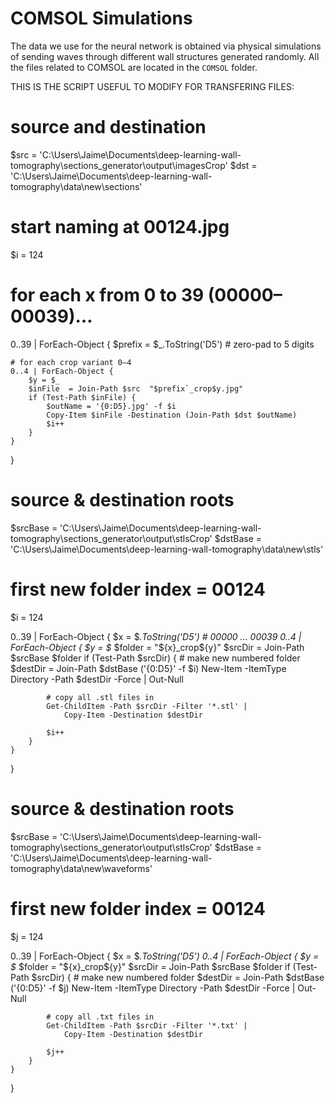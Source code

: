# COMSOL Simulations

The data we use for the neural network is obtained via physical simulations of sending waves through different wall structures generated randomly. All the files related to COMSOL are located in the `COMSOL` folder.


THIS IS THE SCRIPT USEFUL TO MODIFY FOR TRANSFERING FILES:

# source and destination
$src = 'C:\Users\Jaime\Documents\deep-learning-wall-tomography\sections_generator\output\imagesCrop'
$dst = 'C:\Users\Jaime\Documents\deep-learning-wall-tomography\data\new\sections'

# start naming at 00124.jpg
$i = 124

# for each x from 0 to 39 (00000–00039)…
0..39 | ForEach-Object {
    $prefix = $_.ToString('D5')       # zero-pad to 5 digits

    # for each crop variant 0–4
    0..4 | ForEach-Object {
        $y = $_
        $inFile  = Join-Path $src  "$prefix`_crop$y.jpg"
        if (Test-Path $inFile) {
            $outName = '{0:D5}.jpg' -f $i
            Copy-Item $inFile -Destination (Join-Path $dst $outName)
            $i++
        }
    }
}






# source & destination roots
$srcBase = 'C:\Users\Jaime\Documents\deep-learning-wall-tomography\sections_generator\output\stlsCrop'
$dstBase = 'C:\Users\Jaime\Documents\deep-learning-wall-tomography\data\new\stls'

# first new folder index = 00124
$i = 124

0..39 | ForEach-Object {
    $x = $_.ToString('D5')            # 00000 … 00039
    0..4 | ForEach-Object {
        $y = $_
        $folder = "${x}_crop${y}"
        $srcDir = Join-Path $srcBase $folder
        if (Test-Path $srcDir) {
            # make new numbered folder
            $destDir = Join-Path $dstBase ('{0:D5}' -f $i)
            New-Item -ItemType Directory -Path $destDir -Force | Out-Null

            # copy all .stl files in
            Get-ChildItem -Path $srcDir -Filter '*.stl' | 
                Copy-Item -Destination $destDir

            $i++
        }
    }
}









# source & destination roots
$srcBase = 'C:\Users\Jaime\Documents\deep-learning-wall-tomography\sections_generator\output\stlsCrop'
$dstBase = 'C:\Users\Jaime\Documents\deep-learning-wall-tomography\data\new\waveforms'

# first new folder index = 00124
$j = 124

0..39 | ForEach-Object {
    $x = $_.ToString('D5')
    0..4 | ForEach-Object {
        $y = $_
        $folder = "${x}_crop${y}"
        $srcDir = Join-Path $srcBase $folder
        if (Test-Path $srcDir) {
            # make new numbered folder
            $destDir = Join-Path $dstBase ('{0:D5}' -f $j)
            New-Item -ItemType Directory -Path $destDir -Force | Out-Null

            # copy all .txt files in
            Get-ChildItem -Path $srcDir -Filter '*.txt' | 
                Copy-Item -Destination $destDir

            $j++
        }
    }
}
